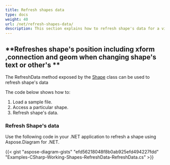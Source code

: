 ```yaml
---
title: Refresh shapes data
type: docs
weight: 40
url: /net/refresh-shapes-data/
description: This section explains how to refresh shape's data for a visio shape with Aspose.Diagram.
---
```


## **Refreshes shape's position including xform ,connection and geom when changing shape's text or other's **
The RefreshData method exposed by the [Shape](http://www.aspose.com/api/net/diagram/aspose.diagram/shape) class can be used to refresh shape's data

The code below shows how to:

1. Load a sample file.
1. Access a particular shape.
1. Refresh shape's data.
### **Refresh Shape's data**
Use the following code in your .NET application to refresh a shape using Aspose.Diagram for .NET.

{{< gist "aspose-diagram-gists" "efd56218048f8b0ab925efd494227fdd" "Examples-CSharp-Working-Shapes-RefreshData-RefreshData.cs" >}}

